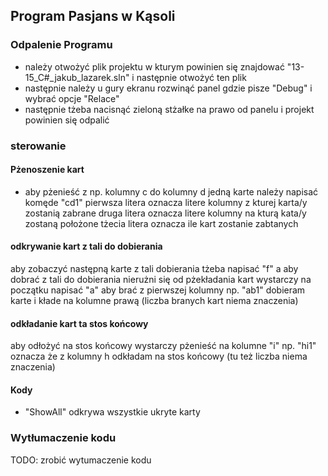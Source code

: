 ﻿## Program Pasjans w Kąsoli

### Odpalenie Programu
* należy otwożyć plik projektu w kturym powinien się znajdować "13-15_C#_jakub_lazarek.sln" i następnie otwożyć ten plik
* następnie należy u gury ekranu rozwinąć panel gdzie pisze "Debug" i wybrać opcje "Relace"
* następnie tżeba nacisnąć zieloną stżałke na prawo od panelu i projekt powinien się odpalić
### sterowanie
#### Pżenoszenie kart
* aby pżenieść z np. kolumny c do kolumny d jedną karte należy napisać komęde "cd1"
pierwsza litera oznacza litere kolumny z kturej karta/y zostanią zabrane
druga litera oznacza litere kolumny na kturą kata/y zostaną położone
tżecia litera oznacza ile kart zostanie zabtanych
#### odkrywanie kart z tali do dobierania
aby zobaczyć następną karte z tali dobierania tżeba napisać "f"
a aby dobrać z tali do dobierania nierużni się od pżekładania kart wystarczy na początku napisać "a" aby brać z pierwszej kolumny
np. "ab1" dobieram karte i kłade na kolumne prawą (liczba branych kart niema znaczenia)
#### odkładanie kart ta stos końcowy
aby odłożyć na stos końcowy wystarczy pżenieść na kolumne "i" np. "hi1" oznacza że z kolumny h odkładam na stos końcowy (tu też liczba niema znaczenia)
#### Kody
* "ShowAll" odkrywa wszystkie ukryte karty
### Wytłumaczenie kodu
TODO: zrobić wytumaczenie kodu
